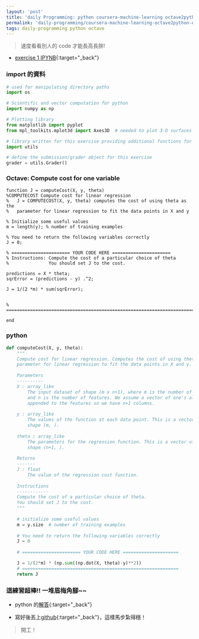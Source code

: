 ```yaml
---
layout: 'post'
title: 'daily Programming: python coursera-machine-learning octave2python ex1'
permalink: 'daily-programming/coursera-machine-learning-octave2python-ex1'
tags: daily-programming python octave
---
```


> 速度看看別人的 code 才能長高長胖!
- [exercise 1 IPYNB](https://github.com/dibgerge/ml-coursera-python-assignments/tree/master/Exercise1){:target="_back"}

### import 的資料

   ~~~python
   # used for manipulating directory paths
   import os
   
   # Scientific and vector computation for python
   import numpy as np
   
   # Plotting library
   from matplotlib import pyplot
   from mpl_toolkits.mplot3d import Axes3D  # needed to plot 3-D surfaces
   
   # library written for this exercise providing additional functions for assignment    submission, and others
   import utils
   
   # define the submission/grader object for this exercise
   grader = utils.Grader()
   ~~~

### Octave: Compute cost for one variable

~~~
function J = computeCost(X, y, theta)
%COMPUTECOST Compute cost for linear regression
%   J = COMPUTECOST(X, y, theta) computes the cost of using theta as the
%   parameter for linear regression to fit the data points in X and y

% Initialize some useful values
m = length(y); % number of training examples

% You need to return the following variables correctly 
J = 0;

% ====================== YOUR CODE HERE ======================
% Instructions: Compute the cost of a particular choice of theta
%               You should set J to the cost.

predictions = X * theta;
sqrError = (predictions - y) .^2;

J = 1/(2 *m) * sum(sqrError);


% =========================================================================

end
~~~

### python

~~~python
def computeCost(X, y, theta):
    """
    Compute cost for linear regression. Computes the cost of using theta as the
    parameter for linear regression to fit the data points in X and y.
    
    Parameters
    ----------
    X : array_like
        The input dataset of shape (m x n+1), where m is the number of examples,
        and n is the number of features. We assume a vector of one's already 
        appended to the features so we have n+1 columns.
    
    y : array_like
        The values of the function at each data point. This is a vector of
        shape (m, ).
    
    theta : array_like
        The parameters for the regression function. This is a vector of 
        shape (n+1, ).
    
    Returns
    -------
    J : float
        The value of the regression cost function.
    
    Instructions
    ------------
    Compute the cost of a particular choice of theta. 
    You should set J to the cost.
    """
    
    # initialize some useful values
    m = y.size  # number of training examples
    
    # You need to return the following variables correctly
    J = 0
    
    # ====================== YOUR CODE HERE =====================

    J = 1/(2*m) * (np.sum((np.dot(X, theta)-y)**2))
    # ===========================================================
    return J
~~~

### 這練習超棒!! 一堆眉梅角腳~~

 - python 的[解答](https://github.com/deyachatterjee/ml-andrewng-python){:target="_back"}

 - 寫好後丟上[github](https://github.com/yuting3656/ml-coursera-octave2python){:target="_back"}，這樣馬步紮得穩！


> 開工！